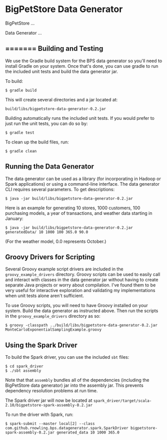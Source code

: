 BigPetStore Data Generator
==========================

BigPetStore ...

Data Generator ...

=======
Building and Testing
--------------------
We use the Gradle build system for the BPS data generator so you'll need
to install Gradle on your system.
Once that's done, you can use gradle to run the included unit tests
and build the data generator jar.

To build:
    
    $ gradle build

This will create several directories and a jar located at:
    
    build/libs/bigpetstore-data-generator-0.2.jar

Building automatically runs the included unit tests.  If you would prefer
to just run the unit tests, you can do so by:

    $ gradle test


To clean up the build files, run:

    $ gradle clean


Running the Data Generator
--------------------------
The data generator can be used as a library (for incorporating in
Hadoop or Spark applications) or using a command-line interface.
The data generator CLI requires several parameters.  To get 
descriptions:

    $ java -jar build/libs/bigpetstore-data-generator-0.2.jar

Here is an example for generating 10 stores, 1000 customers, 100 purchasing models, a year of transactions, and weather data starting in January:

    $ java -jar build/libs/bigpetstore-data-generator-0.2.jar generatedData/ 10 1000 100 365.0 90.0

(For the weather model, 0.0 represents October.)


Groovy Drivers for Scripting
----------------------------
Several Groovy example script drivers are included in the `groovy_example_drivers` directory.
Groovy scripts can be used to easily call and interact with classes in the data generator
jar without having to create separate Java projects or worry about compilation.  I've found
them to be very useful for interactive exploration and validating my implementations
when unit tests alone aren't sufficient.

To use Groovy scripts, you will need to have Groovy installed on your system.  Build the 
data generator as instructed above.  Then run the scripts in the `groovy_example_drivers`
directory as so:

    $ groovy -classpath ../build/libs/bigpetstore-data-generator-0.2.jar MonteCarloExponentialSamplingExample.groovy


Using the Spark Driver
----------------------
To build the Spark driver, you can use the included `sbt` files:

    $ cd spark_driver
    $ ./sbt assembly

Note that that `assembly` bundles all of the dependencies (including the BigPetStore data generator) jar into the assembly jar.  This prevents dependency resolution problems at run time.

The Spark driver jar will now be located at `spark_driver/target/scala-2.10/bigpetstore-spark-assembly-0.2.jar`

To run the driver with Spark, run:

    $ spark-submit --master local[2] --class com.github.rnowling.bps.datagenerator.spark.SparkDriver bigpetstore-spark-assembly-0.2.jar generated_data 10 1000 365.0


